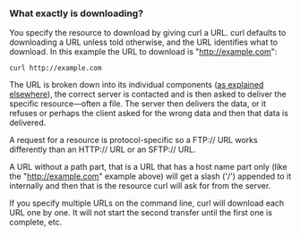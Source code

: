 ### What exactly is downloading?

You specify the resource to download by giving curl a URL. curl defaults to
downloading a URL unless told otherwise, and the URL identifies what to
download. In this example the URL to download is "http://example.com":

    curl http://example.com

The URL is broken down into its individual components ([as explained
elsewhere](cmdline-urls.md)), the correct server is contacted and is then
asked to deliver the specific resource—often a file. The server then
delivers the data, or it refuses or perhaps the client asked for the wrong
data and then that data is delivered.

A request for a resource is protocol-specific so a FTP:// URL works
differently than an HTTP:// URL or an SFTP:// URL.

A URL without a path part, that is a URL that has a host name part only (like
the "http://example.com" example above) will get a slash ('/') appended to it
internally and then that is the resource curl will ask for from the server.

If you specify multiple URLs on the command line, curl will download each URL
one by one. It will not start the second transfer until the first one is
complete, etc.

